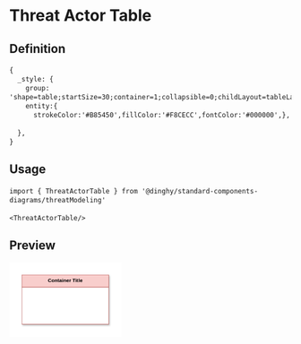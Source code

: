 # Threat Actor Table

## Definition

```
{
  _style: {
    group: 'shape=table;startSize=30;container=1;collapsible=0;childLayout=tableLayout;fillColor=#F8CECC;strokeColor=#B85450;fontStyle=1;shadow=1;swimlaneFillColor=#FFFFFF;fontColor=#000000;whiteSpace=wrap;html=1;',
    entity:{
      strokeColor:'#B85450',fillColor:'#F8CECC',fontColor:'#000000',},
    
  },
}
```

## Usage

```
import { ThreatActorTable } from '@dinghy/standard-components-diagrams/threatModeling'

<ThreatActorTable/>
```

## Preview

<img src="./threat-actor-table.png" width="200"/>
